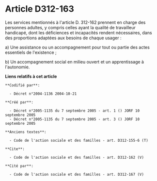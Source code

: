 # Article D312-163

Les services mentionnés à l'article D. 312-162 prennent en charge des personnes adultes, y compris celles ayant la qualité de
travailleur handicapé, dont les déficiences et incapacités rendent nécessaires, dans des proportions adaptées aux besoins de
chaque usager :

a) Une assistance ou un accompagnement pour tout ou partie des actes essentiels de l'existence ;

b) Un accompagnement social en milieu ouvert et un apprentissage à l'autonomie.

**Liens relatifs à cet article**

	**Codifié par**:

	  - Décret n°2004-1136 2004-10-21

	**Créé par**:

	  - Décret n°2005-1135 du 7 septembre 2005 - art. 1 () JORF 10 septembre 2005
	  - Décret n°2005-1135 du 7 septembre 2005 - art. 3 () JORF 10 septembre 2005

	**Anciens textes**:

	  - Code de l'action sociale et des familles - art. D312-155-6 (T)

	**Cite**:

	  - Code de l'action sociale et des familles - art. D312-162 (V)

	**Cité par**:

	  - Code de l'action sociale et des familles - art. D312-167 (V)
